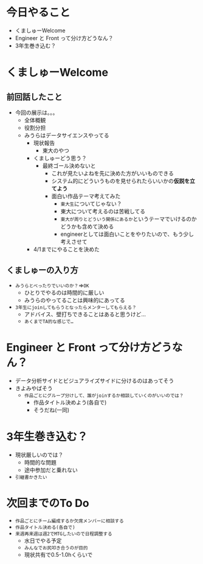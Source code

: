 # 今日やること
  - くましゅーWelcome
  - Engineer と Front って分け方どうなん？
  - 3年生巻き込む？

# くましゅーWelcome
## 前回話したこと
  - 今回の展示は。。。
    - 全体概観
    - 役割分担
    - みうらはデータサイエンスやってる
      - 現状報告
        - 東大のやつ
      - くましゅーどう思う？
        - 最終ゴール決めないと
          - これが見たいよねを先に決めた方がいいものできる
          - システム的にどういうものを見せられたらいいかの**仮説を立てよう**
          - 面白い作品テーマ考えてみた
            - `東大生`についてじゃない？
            - 東大について考えるのは苦戦してる
            - `東大が周りとどういう関係にあるか`というテーマでいけるのかどうかも含めて決める
            - engineerとしては面白いことをやりたいので、もう少し考えさせて
      - 4/1までにやることを決めた

## くましゅーの入り方
- `みうらとべったりでいいのか？`=>`OK`
  - ひとりでやるのは時間的に厳しい
  - みうらのやってることは興味的にあってる
- `3年生にjoinしてもらうとなったらメンターしてもらえる？`
  - アドバイス、壁打ちできることはあると思うけど…
  - `あくまでTA的な感じで…`

# Engineer と Front って分け方どうなん？
- データ分析サイドとビジュアライズサイドに分けるのはあってそう
- きよみやばそう
  - `作品ごとにグループ分けして、誰がjoinするか相談していくのがいいのでは？`
    - 作品タイトル決めよう(各自で)
    - そうだね(一同)

# 3年生巻き込む？
- 現状厳しいのでは？
  - 時間的な問題
  - 途中参加だと乗れない
- `引継書かきたい`

# 次回までのTo Do
- `作品ごとにチーム編成するか欠席メンバーに相談する`
- `作品タイトル決める(各自で)`
- `来週再来週は週2でMTGしたいので日程調整する`
  - 水日でやる予定
  -  `みんなでお尻叩き合うのが目的`
  - 現状共有で0.5-1.0hくらいで
